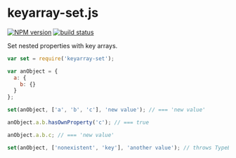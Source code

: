 keyarray-set.js
===============

[![NPM version](https://img.shields.io/npm/v/keyarray-set.svg)](https://www.npmjs.com/package/keyarray-set)
[![build status](https://img.shields.io/travis/kemitchell/keyarray-set.js.svg)](http://travis-ci.org/kemitchell/keyarray-set.js)

Set nested properties with key arrays.

```javascript
var set = require('keyarray-set');

var anObject = {
  a: {
    b: {}
  }
};

set(anObject, ['a', 'b', 'c'], 'new value'); // === 'new value'

anObject.a.b.hasOwnProperty('c'); // === true

anObject.a.b.c; // === 'new value'

set(anObject, ['nonexistent', 'key'], 'another value'); // throws TypeError
```
